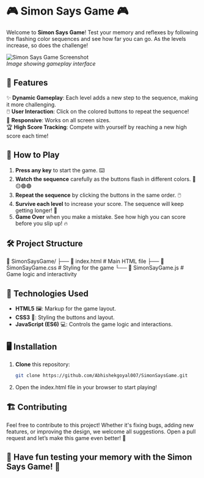 # 🎮 Simon Says Game 🎮

Welcome to **Simon Says Game**! Test your memory and reflexes by following the flashing color sequences and see how far you can go. As the levels increase, so does the challenge! 

![Simon Says Game Screenshot](https://via.placeholder.com/400)  
*Image showing gameplay interface*

## 🚀 Features
✨ **Dynamic Gameplay**: Each level adds a new step to the sequence, making it more challenging.  
🖱️ **User Interaction**: Click on the colored buttons to repeat the sequence!  
📱 **Responsive**: Works on all screen sizes.  
🏆 **High Score Tracking**: Compete with yourself by reaching a new high score each time!

## 🎯 How to Play
1. **Press any key** to start the game. ⌨️
2. **Watch the sequence** carefully as the buttons flash in different colors. 🔴🟡🟢🟣
3. **Repeat the sequence** by clicking the buttons in the same order. 🖱️
4. **Survive each level** to increase your score. The sequence will keep getting longer! 🎉
5. **Game Over** when you make a mistake. See how high you can score before you slip up! 🔥

## 🛠️ Project Structure
📂 SimonSaysGame/ ├── 📝 index.html # Main HTML file ├── 🎨 SimonSayGame.css # Styling for the game └── 🔧 SimonSayGame.js # Game logic and interactivity

## 🧰 Technologies Used
- **HTML5** 🖼️: Markup for the game layout.
- **CSS3** 🎨: Styling the buttons and layout.
- **JavaScript (ES6)** 💻: Controls the game logic and interactions.

## 🖥️ Installation
1. **Clone** this repository:
   ```bash
   git clone https://github.com/Abhishekgoyal007/SimonSaysGame.git
2. Open the index.html file in your browser to start playing!

## 🏗️ Contributing
Feel free to contribute to this project! Whether it's fixing bugs, adding new features, or improving the design, we welcome all suggestions. Open a pull request and let’s make this game even better! 🚀
## 🎉 Have fun testing your memory with the Simon Says Game! 🎉

